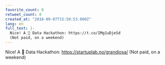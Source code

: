 ```yaml
---
favorite_count: 0
retweet_count: 0
created_at: "2018-09-07T15:50:53.000Z"
lang: en
full_text: |-
  Nice! A 🍕 Data Hackathon: https://t.co/IMg1uDjeSd 
  (Not paid, on a weekend)
---
```


Nice! A 🍕 Data Hackathon: <https://startuplab.no/grandiosa/> (Not paid, on a
weekend)
